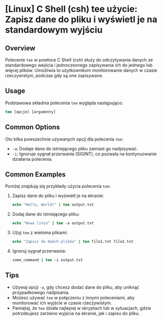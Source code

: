 # [Linux] C Shell (csh) tee użycie: Zapisz dane do pliku i wyświetl je na standardowym wyjściu

## Overview
Polecenie `tee` w powłoce C Shell (csh) służy do odczytywania danych ze standardowego wejścia i jednoczesnego zapisywania ich do jednego lub więcej plików. Umożliwia to użytkownikom monitorowanie danych w czasie rzeczywistym, podczas gdy są one zapisywane.

## Usage
Podstawowa składnia polecenia `tee` wygląda następująco:

```csh
tee [opcje] [argumenty]
```

## Common Options
Oto kilka powszechnie używanych opcji dla polecenia `tee`:

- `-a`: Dodaje dane do istniejącego pliku zamiast go nadpisywać.
- `-i`: Ignoruje sygnał przerwania (SIGINT), co pozwala na kontynuowanie działania polecenia.

## Common Examples
Poniżej znajdują się przykłady użycia polecenia `tee`:

1. Zapisz dane do pliku i wyświetl je na ekranie:
   ```csh
   echo "Hello, World!" | tee output.txt
   ```

2. Dodaj dane do istniejącego pliku:
   ```csh
   echo "Nowa linia" | tee -a output.txt
   ```

3. Użyj `tee` z wieloma plikami:
   ```csh
   echo "Zapisz do dwóch plików" | tee file1.txt file2.txt
   ```

4. Ignoruj sygnał przerwania:
   ```csh
   some_command | tee -i output.txt
   ```

## Tips
- Używaj opcji `-a`, gdy chcesz dodać dane do pliku, aby uniknąć przypadkowego nadpisania.
- Możesz używać `tee` w połączeniu z innymi poleceniami, aby monitorować ich wyjście w czasie rzeczywistym.
- Pamiętaj, że `tee` działa najlepiej w skryptach lub w sytuacjach, gdzie potrzebujesz zarówno wyjścia na ekranie, jak i zapisu do pliku.